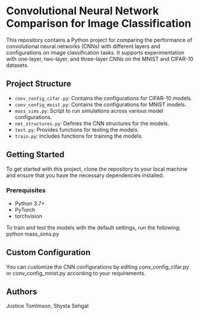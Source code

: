 # Convolutional Neural Network Comparison for Image Classification

This repository contains a Python project for comparing the performance of convolutional neural networks (CNNs) with different layers and configurations on image classification tasks. It supports experimentation with one-layer, two-layer, and three-layer CNNs on the MNIST and CIFAR-10 datasets.

## Project Structure

- `conv_config_cifar.py`: Contains the configurations for CIFAR-10 models.
- `conv_config_mnist.py`: Contains the configurations for MNIST models.
- `mass_sims.py`: Script to run simulations across various model configurations.
- `net_structures.py`: Defines the CNN structures for the models.
- `test.py`: Provides functions for testing the models.
- `train.py`: Includes functions for training the models.

## Getting Started

To get started with this project, clone the repository to your local machine and ensure that you have the necessary dependencies installed.

### Prerequisites

- Python 3.7+
- PyTorch
- torchvision

To train and test the models with the default settings, run the following:
python mass_sims.py

## Custom Configuration

You can customize the CNN configurations by editing conv_config_cifar.py or conv_config_mnist.py according to your requirements.

## Authors

Justice Tomlinson, Shysta Sehgal 
